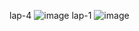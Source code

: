 lap-4 ![image](https://user-images.githubusercontent.com/113373588/214482210-c281cf22-9fe2-489b-8ea5-2a76a2130cbb.png)
lap-1 ![image](https://user-images.githubusercontent.com/113373588/214482494-89980fe3-b778-4f13-b95d-eea258cf512b.png)
